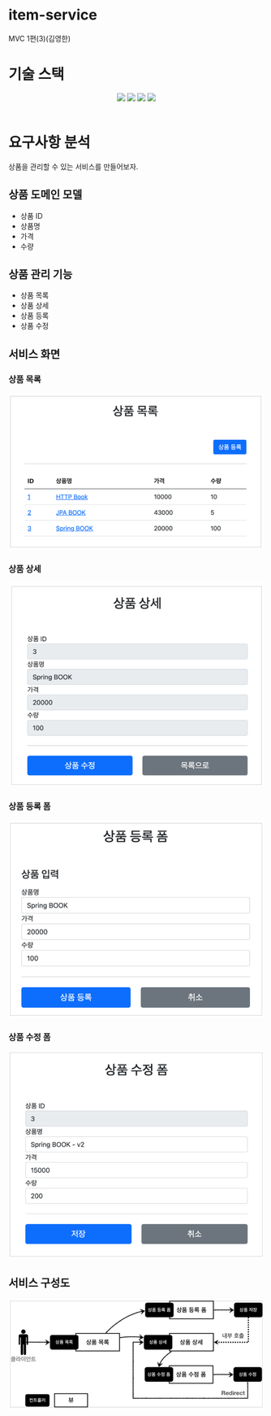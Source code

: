 # item-service
MVC 1편(3)(김영한)

# 기술 스택
<div align="center">
<img src="https://img.shields.io/badge/java-007396?style=for-the-badge&logo=java&logoColor=white">
<img src="https://img.shields.io/badge/springboot-6DB33F?style=for-the-badge&logo=springboot&logoColor=white">
<img src="https://img.shields.io/badge/thymeleaf-005F0F?style=for-the-badge&logo=thymeleaf&logoColor=white">
<img src="https://img.shields.io/badge/html5-E34F26?style=for-the-badge&logo=html5&logoColor=white">
</div><br>

# 요구사항 분석
상품을 관리할 수 있는 서비스를 만들어보자.

## 상품 도메인 모델
* 상품 ID
* 상품명
* 가격
* 수량

## 상품 관리 기능
* 상품 목록
* 상품 상세
* 상품 등록
* 상품 수정

## 서비스 화면
### 상품 목록
<img alt="상품 목록.png" src="상품 목록.png"/>

### 상품 상세
<img alt="상품 상세.png" src="상품 상세.png"/>

### 상품 등록 폼
<img alt="상품 등록 폼.png" src="상품 등록 폼.png"/>

### 상품 수정 폼
<img alt="상품 수정 폼.png" src="상품 수정 폼.png"/>

## 서비스 구성도
<img alt="서비스 구성도.png" src="서비스 구성도.png"/>
